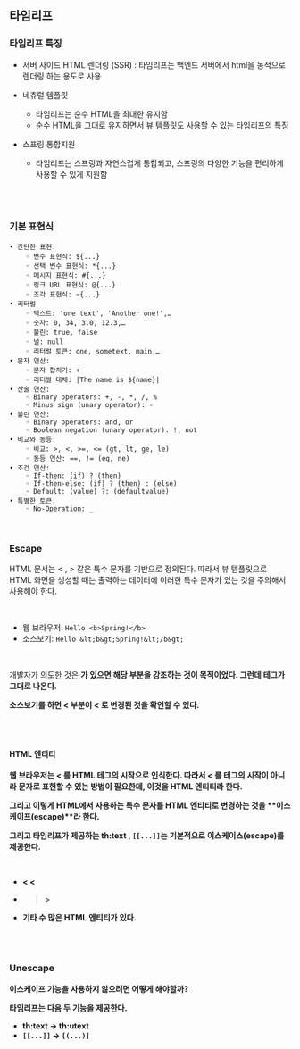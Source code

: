 ## 타임리프

### 타임리프 특징

- 서버 사이드 HTML 렌더링 (SSR)
    : 타임리프는 백엔드 서버에서 html을 동적으로 렌더링 하는 용도로 사용

- 네츄럴 템플릿
    - 타임리프는 순수 HTML을 최대한 유지함
    - 순수 HTML을 그대로 유지하면서 뷰 템플릿도 사용할 수 있는 타임리프의 특징


- 스프링 통합지원
    - 타임리프는 스프링과 자연스럽게 통합되고, 스프링의 다양한 기능을 편리하게 사용할 수 있게 지원함


<BR>
<BR>

### 기본 표현식

```
• 간단한 표현:
    ◦ 변수 표현식: ${...}
    ◦ 선택 변수 표현식: *{...}
    ◦ 메시지 표현식: #{...}
    ◦ 링크 URL 표현식: @{...}
    ◦ 조각 표현식: ~{...}
• 리터럴
    ◦ 텍스트: 'one text', 'Another one!',…
    ◦ 숫자: 0, 34, 3.0, 12.3,…
    ◦ 불린: true, false
    ◦ 널: null
    ◦ 리터럴 토큰: one, sometext, main,…
• 문자 연산:
    ◦ 문자 합치기: +
    ◦ 리터럴 대체: |The name is ${name}|
• 산술 연산:
    ◦ Binary operators: +, -, *, /, %
    ◦ Minus sign (unary operator): -
• 불린 연산:
    ◦ Binary operators: and, or
    ◦ Boolean negation (unary operator): !, not
• 비교와 동등:
    ◦ 비교: >, <, >=, <= (gt, lt, ge, le)
    ◦ 동등 연산: ==, != (eq, ne)
• 조건 연산:
    ◦ If-then: (if) ? (then)
    ◦ If-then-else: (if) ? (then) : (else)
    ◦ Default: (value) ?: (defaultvalue)
• 특별한 토큰:
    ◦ No-Operation: _
```

<br>

### Escape

HTML 문서는 < , > 같은 특수 문자를 기반으로 정의된다. 따라서 뷰 템플릿으로 HTML 화면을 생성할
때는 출력하는 데이터에 이러한 특수 문자가 있는 것을 주의해서 사용해야 한다.

<br>

- 웹 브라우저: `Hello <b>Spring!</b>`
- 소스보기: `Hello &lt;b&gt;Spring!&lt;/b&gt;`

<br>

개발자가 의도한 것은 <b> 가 있으면 해당 부분을 강조하는 것이 목적이었다. 그런데 <b> 테그가 그대로
나온다.

소스보기를 하면 < 부분이 &lt; 로 변경된 것을 확인할 수 있다.

<br>
<br>

#### HTML 엔티티
웹 브라우저는 < 를 HTML 테그의 시작으로 인식한다. 따라서 < 를 테그의 시작이 아니라 문자로 표현할 수
있는 방법이 필요한데, 이것을 **HTML 엔티티**라 한다. 

그리고 이렇게 HTML에서 사용하는 특수 문자를
HTML 엔티티로 변경하는 것을 **이스케이프(escape)**라 한다. 

그리고 타임리프가 제공하는 th:text ,
`[[...]]`는 기본적으로 이스케이스(escape)를 제공한다.

<br>

- < &lt;
- > &gt;
- 기타 수 많은 HTML 엔티티가 있다.

<br><Br>

### Unescape

이스케이프 기능을 사용하지 않으려면 어떻게 해야할까?
<br>

타임리프는 다음 두 기능을 제공한다.


- th:text → th:utext
- `[[...]]` → `[(...)]`